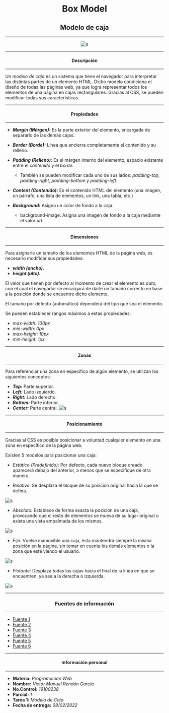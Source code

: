 <center>

# Box Model

## Modelo de caja
___
![s](https://www.creatuwebnicaragua.com/wp-content/uploads/2015/08/modelo-de-caja.gif)

</center>

      
___
<center> 

#### Descripción </center>

****
Un *modelo de caja* es un sistema que tiene el navegador para interpretar las distintas partes de un elemento HTML. Dicho modelo condiciona el diseño de todas las páginas web, ya que logra representar todos los elementos de una página en cajas rectangulares. Gracias al CSS, se pueden modificar todas sus características. 
______
 <center> 
 
#### Propiedades </center>

****
- ***Margin (Márgen):*** Es la parte exterior del elemento, encargada de separarlo de las demás cajas.

  
- ***Border (Borde):***  Línea que encierra completamente el contenido y su relleno.
- ***Padding (Relleno):*** Es el márgen interno del elemento, espacio existente entre el *contenido* y el *borde*.
    - También se pueden modificar cada uno de sus lados:
      *padding-top*, *padding-right*, *padding-bottom* y *padding-left*.

- ***Content (Contenido):*** Es el contenido HTML del elemento (una imagen, un párrafo, una lista de elementos, un link, una tabla, etc.)
- ***Background:*** Asigna un color de fondo a la caja. 
    - background-image: Asigna una imagen de fondo a la caja mediante el valor *url*.

______
 <center> 
 
#### Dimensiones </center>
****
Para asignarle un tamaño de los elementos HTML de la página web, es necesario modificar sus propiedades:
- ***width (ancho).***
- ***height (alto).***

El valor que tienen por defecto al momento de crear el elemento es *auto*, con el cual el navegador se encargará de darle un tamaño correcto en base a la posición donde se encuentre dicho elemento.

El tamaño por defecto (automático) dependerá del tipo que sea el elemento.

Se pueden establecer rangos máximos a estas propiedades:
- *max-width: 100px*
- *min-width: 0px*
- *max-height: 10px*
- *min-height: 1px*

_____
 <center> 
 
#### Zonas </center>
****
Para referenciar una zona en específico de algún elemento, se utilizan los siguientes conceptos:
- ***Top:*** Parte superior.
- ***Left:*** Lado izquierdo.
- ***Right:*** Lado derecho.
- ***Bottom:*** Parte inferior.
- ***Center:*** Parte central.
![s](https://lenguajecss.com/css/modelo-de-cajas/que-es/positions.png)


_____
 <center> 
 
#### Posicionamiento </center>
****
Gracias al CSS es posible posicionar a voluntad cualquier elemento en una zona en específico de la página web. 

Existen 5 modelos para posicionar una caja:

- *Estático (Predefinido):* Por defecto, cada nuevo bloque creado aparecerá debajo del anterior, a menos que se especifique de otra manera.
  
- *Relativo:* Se desplaza el bloque de su posición original hacia la que se defina. 

![s](https://uniwebsidad.com/static/libros/imagenes/css/f0504.gif)

- *Absoluto:* Establece de forma exacta la posición de una caja, provocando que el resto de elementos se mueva de su lugar original o exista una vista empalmada de los mismos.
  
![s](https://uniwebsidad.com/static/libros/imagenes/css/f0516.gif)

- *Fijo:* Vuelve inamovible una caja, ésta mantendrá siempre la misma posición en la página, sin tomar en cuenta los demás elementos o la zona que esté viendo el usuario.

![s](https://www.todo-argentina.net/cursos/css/imagenes/pagina39.jpg)

  
- *Flotante:* Desplaza todas las cajas hacia el final de la línea en que se encuentren, ya sea a la derecha o izquierda.
  
![s](https://www.arkaitzgarro.com/css2/images/cap05/posicionamiento-float-03.png)

______
 <center> 
 
### **Fuentes de información** </center>

****
- [Fuente 1](https://www.diegocmartin.com/modelo-de-cajas-y-posicionamiento-css/)
- [Fuente 2](https://uniwebsidad.com/libros/css/capitulo-5/posicionamiento)
- [Fuente 3](https://lenguajecss.com/css/modelo-de-cajas/que-es/)
- [Fuente 4](https://www.laurachuburu.com.ar/tutoriales/modelo-de-caja.php#:~:text=Definici%C3%B3n,de%20l%C3%ADnea%20o%20de%20bloque.)
- [Fuente 5](https://uniwebsidad.com/libros/css/capitulo-4) 
- [Fuente 6](https://devcode.la/tutoriales/modelo-caja-css/)

___
<center> 

#### Información personal </center>

****
- **Materia:** *Programación Web*
- **Nombre:** *Víctor Manuel Rendón García*
- **No.Control:** *19100238*
- **Parcial:** *1*
- **Tarea 1:** *Modelo de Caja*
- **Fecha de entrega:** *08/02/2022*